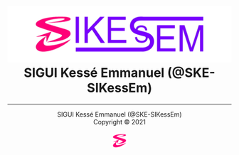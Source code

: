 <div align="center">
  <h1><a href="https://sikessem.github.io/" title="Go to SIKessEm website"><img src="SIKessEm-logo.png" alt="SIKessEm logo"/></a><br/>SIGUI Kessé Emmanuel (@SKE-SIKessEm)</h1>
</div>

***

<div align="center">
  <p>SIGUI Kessé Emmanuel (@SKE-SIKessEm)<br/>Copyright &#169; 2021</p>
  <p><a href="https://sikessem.github.io/" title="Go to SIKessEm website"><img src="SIKessEm-icon.png" width="40px" height="40px" alt="SIKessEm icon" style="border-radius:50%;"/></a></p>
</div>

